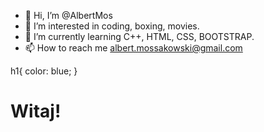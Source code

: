 - 👋 Hi, I’m @AlbertMos
- 👀 I’m interested in coding, boxing, movies.
- 🌱 I’m currently learning C++, HTML, CSS, BOOTSTRAP.
- 📫 How to reach me albert.mossakowski@gmail.com

h1{
      color: blue;
    }
<h1>Witaj!</h1>
